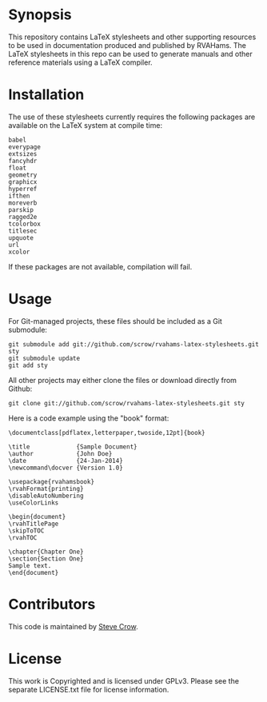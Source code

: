# Synopsis

This repository contains LaTeX stylesheets and other supporting resources to be used in documentation produced and published by RVAHams.  The LaTeX stylesheets in this repo can be used to generate manuals and other reference materials using a LaTeX compiler.

# Installation

The use of these stylesheets currently requires the following packages are available on the LaTeX system at compile time:

	babel
	everypage
	extsizes
	fancyhdr
	float
	geometry
	graphicx
	hyperref
	ifthen
	moreverb
	parskip
	ragged2e
	tcolorbox
	titlesec
	upquote
	url
	xcolor

If these packages are not available, compilation will fail.

# Usage

For Git-managed projects, these files should be included as a Git submodule:

	git submodule add git://github.com/scrow/rvahams-latex-stylesheets.git sty
	git submodule update
	git add sty

All other projects may either clone the files or download directly from Github:

	git clone git://github.com/scrow/rvahams-latex-stylesheets.git sty

Here is a code example using the "book" format:

	\documentclass[pdflatex,letterpaper,twoside,12pt]{book}
	
	\title             {Sample Document}
	\author            {John Doe}
	\date              {24-Jan-2014}
	\newcommand\docver {Version 1.0}
	
	\usepackage{rvahamsbook}
	\rvahFormat{printing}
	\disableAutoNumbering
	\useColorLinks
	
	\begin{document}
	\rvahTitlePage
	\skipToTOC
	\rvahTOC
	
	\chapter{Chapter One}
	\section{Section One}
	Sample text.
	\end{document}


# Contributors

This code is maintained by [Steve Crow](mailto:scrow@sdf.org).

# License

This work is Copyrighted and is licensed under GPLv3.  Please see the separate LICENSE.txt file for license information.